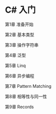 # C# 入门

第1章 准备开始

第2章 基本类型

第3章 操作字符串

第4章 泛型

第5章 Linq

第6章 异步编程

第7章 Pattern Matching

第8章 相等性与同一性

第9章 Records
